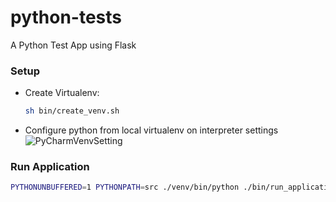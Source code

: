 # python-tests
A Python Test App using Flask

### Setup
- Create Virtualenv:
    ```bash
    sh bin/create_venv.sh
    ```

- Configure python from local virtualenv on interpreter settings
  ![PyCharmVenvSetting](https://user-images.githubusercontent.com/23297944/84283510-742b2600-ab11-11ea-83b4-0b654182a619.png)

### Run Application
```bash
PYTHONUNBUFFERED=1 PYTHONPATH=src ./venv/bin/python ./bin/run_application.py
```
